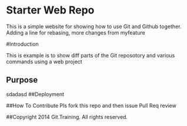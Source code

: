 # Starter Web Repo

This is a simple website for showing how to use Git and Github together. 
Adding a line for rebasing, more changes from myfeature

#Introduction

This is example is to show diff parts of the Git reposotory and various commands using a web project

## Purpose
sdadasd
##Deployment

##How To Contribute
Pls fork this repo and then issue Pull Req review

##Copyright
2014 Git.Training. All rights reserved.


